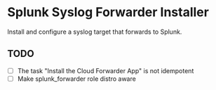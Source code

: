 Splunk Syslog Forwarder Installer
=================================

Install and configure a syslog target that forwards to Splunk.

TODO
----
- [ ] The task "Install the Cloud Forwarder App" is not idempotent
- [ ] Make splunk_forwarder role distro aware